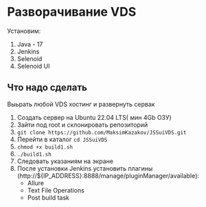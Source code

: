 # Разворачивание VDS
Установим:
1. Java - 17 
2. Jenkins
3. Selenoid
4. Selenoid UI


## Что надо сделать

Выьрать любой VDS хостинг и развернуть сервак

1. Создать сервер на Ubuntu 22.04 LTS( мин 4Gb ОЗУ)
2. Зайти под root и склонировать репозиторий
3. ```git clone https://github.com/MaksimKazakov/JSSuiVDS.git```
4. Перейти в каталог `cd JSSuiVDS`
5. `chmod +x build1.sh`
6. `./build1.sh`
7. Следовать указаниям на экране
8. После установки Jenkins установить плагины (http://${IP_ADDRESS}:8888/manage/pluginManager/available):
    - Allure
    - Text File Operations
    - Post build task
    
